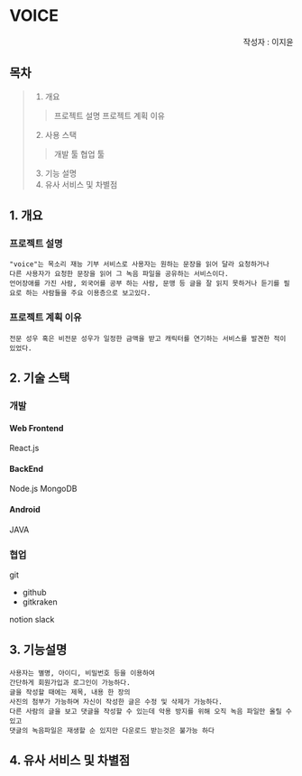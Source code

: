 # VOICE
<div style="text-align: right"> 작성자 : 이지윤</div>


## 목차

>1. 개요
>> 프로젝트 설명
>> 프로젝트 계획 이유
>2. 사용 스택
>> 개발 툴
>> 협업 툴
>3. 기능 설명
>4. 유사 서비스 및 차별점

## 1. 개요
### 프로젝트 설명
    "voice"는 목소리 재능 기부 서비스로 사용자는 원하는 문장을 읽어 달라 요청하거나 
    다른 사용자가 요청한 문장을 읽어 그 녹음 파일을 공유하는 서비스이다.
    언어장애를 가진 사람, 외국어를 공부 하는 사람, 문맹 등 글을 잘 읽지 못하거나 듣기를 필요로 하는 사람들을 주요 이용층으로 보고있다.


### 프로젝트 계획 이유
    전문 성우 혹은 비전문 성우가 일정한 금액을 받고 캐릭터를 연기하는 서비스를 발견한 적이 있었다.

## 2. 기술 스택

### 개발
#### Web Frontend
React.js

#### BackEnd
Node.js
MongoDB

#### Android
JAVA

### 협업
git
* github
* gitkraken
  
notion
slack

## 3. 기능설명
    사용자는 별명, 아이디, 비밀번호 등을 이용하여 
    간단하게 회원가입과 로그인이 가능하다.
    글을 작성할 때에는 제목, 내용 한 장의 
    사진의 첨부가 가능하며 자신이 작성한 글은 수정 및 삭제가 가능하다.
    다른 사람의 글을 보고 댓글을 작성할 수 있는데 악용 방지를 위해 오직 녹음 파일만 올릴 수 있고 
    댓글의 녹음파일은 재생할 순 있지만 다운로드 받는것은 불가능 하다

## 4. 유사 서비스 및 차별점